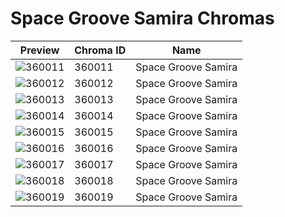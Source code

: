 # Space Groove Samira Chromas

| Preview | Chroma ID | Name |
|---------|-----------|------|
| ![360011](https://raw.communitydragon.org/latest/plugins/rcp-be-lol-game-data/global/default/v1/champion-chroma-images/360/360011.png) | 360011 | Space Groove Samira |
| ![360012](https://raw.communitydragon.org/latest/plugins/rcp-be-lol-game-data/global/default/v1/champion-chroma-images/360/360012.png) | 360012 | Space Groove Samira |
| ![360013](https://raw.communitydragon.org/latest/plugins/rcp-be-lol-game-data/global/default/v1/champion-chroma-images/360/360013.png) | 360013 | Space Groove Samira |
| ![360014](https://raw.communitydragon.org/latest/plugins/rcp-be-lol-game-data/global/default/v1/champion-chroma-images/360/360014.png) | 360014 | Space Groove Samira |
| ![360015](https://raw.communitydragon.org/latest/plugins/rcp-be-lol-game-data/global/default/v1/champion-chroma-images/360/360015.png) | 360015 | Space Groove Samira |
| ![360016](https://raw.communitydragon.org/latest/plugins/rcp-be-lol-game-data/global/default/v1/champion-chroma-images/360/360016.png) | 360016 | Space Groove Samira |
| ![360017](https://raw.communitydragon.org/latest/plugins/rcp-be-lol-game-data/global/default/v1/champion-chroma-images/360/360017.png) | 360017 | Space Groove Samira |
| ![360018](https://raw.communitydragon.org/latest/plugins/rcp-be-lol-game-data/global/default/v1/champion-chroma-images/360/360018.png) | 360018 | Space Groove Samira |
| ![360019](https://raw.communitydragon.org/latest/plugins/rcp-be-lol-game-data/global/default/v1/champion-chroma-images/360/360019.png) | 360019 | Space Groove Samira |
